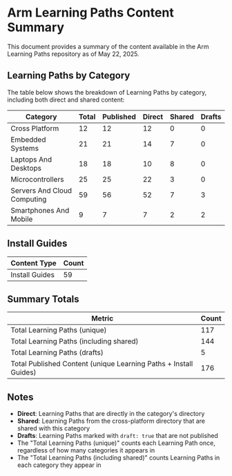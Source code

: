# Arm Learning Paths Content Summary

This document provides a summary of the content available in the Arm Learning Paths repository as of May 22, 2025.

## Learning Paths by Category

The table below shows the breakdown of Learning Paths by category, including both direct and shared content:

| Category | Total | Published | Direct | Shared | Drafts |
|----------|-------|-----------|--------|--------|--------|
| Cross Platform | 12 | 12 | 12 | 0 | 0 |
| Embedded Systems | 21 | 21 | 14 | 7 | 0 |
| Laptops And Desktops | 18 | 18 | 10 | 8 | 0 |
| Microcontrollers | 25 | 25 | 22 | 3 | 0 |
| Servers And Cloud Computing | 59 | 56 | 52 | 7 | 3 |
| Smartphones And Mobile | 9 | 7 | 7 | 2 | 2 |

## Install Guides

| Content Type | Count |
|--------------|-------|
| Install Guides | 59 |

## Summary Totals

| Metric | Count |
|--------|-------|
| Total Learning Paths (unique) | 117 |
| Total Learning Paths (including shared) | 144 |
| Total Learning Paths (drafts) | 5 |
| Total Published Content (unique Learning Paths + Install Guides) | 176 |

## Notes

- **Direct**: Learning Paths that are directly in the category's directory
- **Shared**: Learning Paths from the cross-platform directory that are shared with this category
- **Drafts**: Learning Paths marked with `draft: true` that are not published
- The "Total Learning Paths (unique)" counts each Learning Path once, regardless of how many categories it appears in
- The "Total Learning Paths (including shared)" counts Learning Paths in each category they appear in
